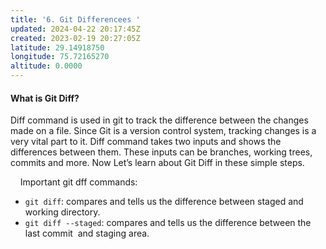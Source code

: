```yaml
---
title: '6. Git Differencees '
updated: 2024-04-22 20:17:45Z
created: 2023-02-19 20:27:05Z
latitude: 29.14918750
longitude: 75.72165270
altitude: 0.0000
---
```


#### **What is Git Diff?**

Diff command is used in git to track the difference between the changes made on a file. Since Git is a version control system, tracking changes is a very vital part to it. Diff command takes two inputs and shows the differences between them. These inputs can be branches, working trees, commits and more. Now Let’s learn about Git Diff in these simple steps.

    Important git dff commands:

- `git diff`: compares and tells us the difference between staged and working directory.
- `git diff --staged`: compares and tells us the difference between the last commit  and staging area.